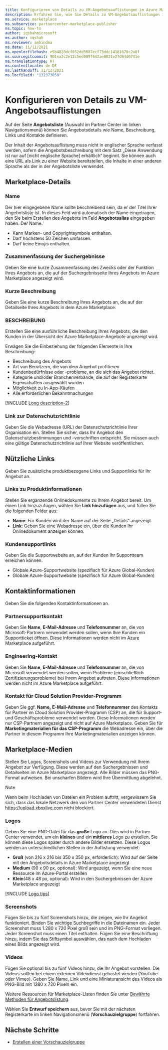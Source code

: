 ```yaml
---
title: Konfigurieren von Details zu VM-Angebotsauflistungen im Azure Marketplace
description: Erfahren Sie, wie Sie Details zu VM-Angebotsauflistungen in Azure Marketplace konfigurieren.
ms.service: marketplace
ms.subservice: partnercenter-marketplace-publisher
ms.topic: how-to
author: iqshahmicrosoft
ms.author: iqshah
ms.reviewer: amhindma
ms.date: 11/11/2021
ms.openlocfilehash: e9b4828dcf052dd5687ecf73ddc14181670c2a8f
ms.sourcegitcommit: 901ea2c2e12c5ed009f642ae8021e27d64d6741e
ms.translationtype: HT
ms.contentlocale: de-DE
ms.lasthandoff: 11/12/2021
ms.locfileid: "132373059"
---
```

# <a name="configure-virtual-machine-offer-listing-details"></a>Konfigurieren von Details zu VM-Angebotsauflistungen

Auf der Seite **Angebotsliste** (Auswahl im Partner Center im linken Navigationsmenü) können Sie Angebotsdetails wie Name, Beschreibung, Links und Kontakte definieren.

Der Inhalt der Angebotsauflistung muss nicht in englischer Sprache verfasst werden, sofern die Angebotsbeschreibung mit dem Satz „Diese Anwendung ist nur auf [nicht englische Sprache] erhältlich“ beginnt. Sie können auch eine URL als Link zu einer Website bereitstellen, die Inhalte in einer anderen Sprache als der in der Angebotsliste verwendet.

## <a name="marketplace-details"></a>Marketplace-Details

### <a name="name"></a>Name

Der hier eingegebene Name sollte beschreibend sein, da er der Titel Ihrer Angebotsliste ist. In dieses Feld wird automatisch der Name eingetragen, den Sie beim Erstellen des Angebots im Feld **Angebotsalias** eingegeben haben. Der Name:

- Kann Marken- und Copyrightsymbole enthalten.
- Darf höchstens 50 Zeichen umfassen.
- Darf keine Emojis enthalten.

### <a name="search-results-summary"></a>Zusammenfassung der Suchergebnisse

Geben Sie eine kurze Zusammenfassung des Zwecks oder der Funktion Ihres Angebots an, die auf der Suchergebnisseite Ihres Angebots im Azure Marketplace angezeigt wird.

### <a name="short-description"></a>Kurze Beschreibung

Geben Sie eine kurze Beschreibung Ihres Angebots an, die auf der Detailseite Ihres Angebots in dem Azure Marketplace.

### <a name="description"></a>BESCHREIBUNG

Erstellen Sie eine ausführliche Beschreibung Ihres Angebots, die den Kunden in der Übersicht der Azure Marketplace-Angebote angezeigt wird.

Erwägen Sie die Einbeziehung der folgenden Elemente in Ihre Beschreibung:

- Beschreibung des Angebots
- Art von Benutzern, die von dem Angebot profitieren
- Kundenbedürfnisse oder -probleme, an die sich das Angebot richtet.
- Kategorie und/oder Branchenverbände, die auf der Registerkarte Eigenschaften ausgewählt wurden
- Möglichkeit zu In-App-Käufen
- Alle erforderlichen Bekanntmachungen

[!INCLUDE [Long description-2](includes/long-description-2.md)]

### <a name="privacy-policy-link"></a>Link zur Datenschutzrichtlinie

Geben Sie die Webadresse (URL) der Datenschutzrichtlinie Ihrer Organisation ein. Stellen Sie sicher, dass Ihr Angebot den Datenschutzbestimmungen und -vorschriften entspricht. Sie müssen auch eine gültige Datenschutzrichtlinie auf Ihrer Website veröffentlichen.

## <a name="useful-links"></a>Nützliche Links

Geben Sie zusätzliche produktbezogene Links und Supportlinks für Ihr Angebot an.

### <a name="product-information-links"></a>Links zu Produktinformationen

Stellen Sie ergänzende Onlinedokumente zu Ihrem Angebot bereit. Um einen Link hinzuzufügen, wählen Sie **Link hinzufügen** aus, und füllen Sie die folgenden Felder aus:

- **Name**: Für Kunden wird der Name auf der Seite „Details“ angezeigt.
- **Link**: Geben Sie eine Webadresse ein, über die Kunden Ihr Onlinedokument anzeigen können.

### <a name="customer-support-links"></a>Kundensupportlinks

Geben Sie die Supportwebsite an, auf der Kunden Ihr Supportteam erreichen können.

- Globale Azure-Supportwebsite (spezifisch für Azure Global-Kunden)
- Globale Azure-Supportwebsite (spezifisch für Azure Global-Kunden)

## <a name="contact-information"></a>Kontaktinformationen

Geben Sie die folgenden Kontaktinformationen an.

### <a name="partner-support-contact"></a>Partnersupportkontakt

Geben Sie **Name**, **E-Mail-Adresse** und **Telefonnummer** an, die von Microsoft-Partnern verwendet werden sollen, wenn Ihre Kunden ein Supportticket öffnen. Diese Informationen werden nicht im Azure Marketplace aufgeführt.

### <a name="engineering-contact"></a>Engineering-Kontakt

Geben Sie **Name**, **E-Mail-Adresse** und **Telefonnummer** an, die von Microsoft verwendet werden sollen, wenn Probleme (einschließlich Zertifizierungsprobleme) bei Ihrem Angebot auftreten. Diese Informationen werden nicht im Azure Marketplace aufgeführt.

### <a name="cloud-solution-provider-program-contact"></a>Kontakt für Cloud Solution Provider-Programm

Geben Sie ggf. **Name,** **E-Mail-Adresse** und **Telefonnummer** des Kontakts für Partner im Cloud Solution Provider-Programm (CSP) an, die für Support- und Geschäftsprobleme verwendet werden. Diese Informationen werden nur CSP-Partnern angezeigt und nicht auf Azure Marketplace. Geben Sie für **Marketingmaterialien für das CSP-Programm** die Webadresse ein, über die Partner in diesem Programm Ihre Marketingmaterialien anzeigen können.

## <a name="marketplace-media"></a>Marketplace-Medien

Stellen Sie Logos, Screenshots und Videos zur Verwendung mit Ihrem Angebot zur Verfügung. Diese werden auf den Suchergebnissen und Detailseiten im Azure Marketplace angezeigt. Alle Bilder müssen das PNG-Format aufweisen. Bei unscharfen Bildern wird Ihre Übermittlung abgelehnt.

>[!NOTE]
>Wenn beim Hochladen von Dateien ein Problem auftritt, vergewissern Sie sich, dass das lokale Netzwerk den von Partner Center verwendeten Dienst https://upload.xboxlive.com nicht blockiert.

### <a name="logos"></a>Logos

Geben Sie eine PNG-Datei für das **große** Logo an. Dies wird in Partner Center verwendet, um ein **kleines** und ein **mittleres** Logo zu erstellen. Sie können diese Logos später durch andere Bilder ersetzen. Diese Logos werden an unterschiedlichen Stellen in der Auflistung verwendet:

- **Groß** (von 216 x 216 bis 350 x 350 px, erforderlich): Wird auf der Seite mit den Angebotsdetails in Azure Marketplace angezeigt
- **Medium** (90 x 90 px, optional): Wird angezeigt, wenn Sie eine neue Ressource im Azure-Portal erstellen
- **Klein**(48 x 48 px, optional): Wird in den Suchergebnissen der Azure Marketplace angezeigt

[!INCLUDE [Logo tips](includes/graphics-suggestions.md)]

### <a name="screenshots"></a>Screenshots

Fügen Sie bis zu fünf Screenshots hinzu, die zeigen, wie Ihr Angebot funktioniert. Binden Sie wichtige Suchbegriffe in die Dateinamen ein. Jeder Screenshot muss 1.280 x 720 Pixel groß sein und im PNG-Format vorliegen. Jeder Screenshot muss einen Titel enthalten. Fügen Sie eine Beschriftung hinzu, indem Sie das Stiftsymbol auswählen, das nach dem Hochladen eines Bilds angezeigt wird.

### <a name="videos"></a>Videos

Fügen Sie optional bis zu fünf Videos hinzu, die Ihr Angebot vorstellen. Die Videos sollten bei einem externen Videodienst gehostet werden (YouTube oder Vimeo). Geben Sie Name, Link und eine Miniaturansicht des Videos als PNG-Bild mit 1280 x 720 Pixeln ein.

Weitere Ressourcen für Marketplace-Listen finden Sie unter [Bewährte Methoden für Angebotslistung](gtm-offer-listing-best-practices.md).

Wählen Sie **Entwurf speichern** aus, bevor Sie mit der nächsten Registerkarte im linken Navigationsmenü (**Vorschauzielgruppe**) fortfahren.

## <a name="next-steps"></a>Nächste Schritte

- [Erstellen einer Vorschauzielgruppe](azure-vm-create-preview.md)
